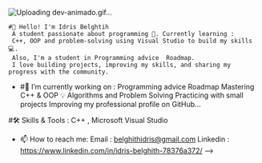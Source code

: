    
  ![Uploading dev-animado.gif…]()


    #👋 Hello! I'm Idris Belghtih  
     A student passionate about programming 🚀. Currently learning :
     C++, OOP and problem-solving using Visual Studio to build my skills 💻.
     Also, I'm a student in Programming advice  Roadmap.
     I love building projects, improving my skills, and sharing my progress with the community.
   




- #🔭 I’m currently working on :
Programming advice  Roadmap
Mastering C++ & OOP 💡
Algorithms and Problem Solving 
Practicing with small projects 
Improving my professional profile on GitHub...




#🛠️ Skills & Tools  : 
C++ , Microsoft Visual Studio 


- 📫 How to reach me:
Email : belghithidris@gmail.com 
Linkedin : https://www.linkedin.com/in/idris-belghith-78376a372/ 
  -->
